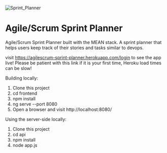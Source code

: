 
![Sprint_Planner](https://user-images.githubusercontent.com/31837228/84710168-af728e00-af31-11ea-850c-d795466388e5.png)

# Agile/Scrum Sprint Planner
Agile/Scrum Sprint Planner built with the MEAN stack. A sprint planner that helps users keep track of their stories and tasks similar to devops.

visit https://agilescrum-sprint-planner.herokuapp.com/login to see the app live! Please be patient with this link if it is your first time, Heroku load times can be slow!

Building locally:  <br/>
1. Clone this project <br/>
2. cd frontend  <br/>
3. npm install  <br/>
4. ng serve --port 8080  <br/>
5. Open a browser and visit http://localhost:8080/ <br/>


Using the server-side locally: <br/>
1. Clone this project <br/>
2. cd api  <br/>
3. npm install  <br/>
4. node app.js  <br/>
